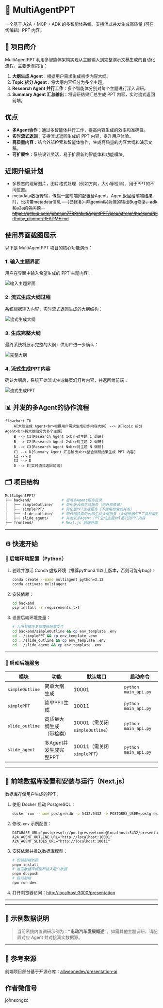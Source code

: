 # 🚀 MultiAgentPPT

一个基于 A2A + MCP + ADK 的多智能体系统，支持流式并发生成高质量 (可在线编辑）PPT 内容。

## 🧠 项目简介

MultiAgentPPT 利用多智能体架构实现从主题输入到完整演示文稿生成的自动化流程，主要步骤包括：

1. **大纲生成 Agent**：根据用户需求生成初步内容大纲。
2. **Topic 拆分 Agent**：将大纲内容细分为多个主题。
3. **Research Agent 并行工作**：多个智能体分别对每个主题进行深入调研。
4. **Summary Agent 汇总输出**：将调研结果汇总生成 PPT 内容，实时流式返回前端。

## 优点
- **多Agent协作**：通过多智能体并行工作，提高内容生成的效率和准确性。
- **实时流式返回**：支持流式返回生成的 PPT 内容，提升用户体验。
- **高质量内容**：结合外部检索和智能体协作，生成高质量的内容大纲和演示文稿。
- **可扩展性**：系统设计灵活，易于扩展新的智能体和功能模块。

## 近期升级计划
- 多模态的理解图片，图片格式处理（例如方向，大小等检测），用于PPT的不同位置。
- metadata数据传输，传输一些前端的配置给Agent，Agent返回给前端结果时，也携带metadata信息
~~- （已修复）除gemini以为流的输出Bug修复，adk和a2a的包问题：https://github.com/johnson7788/MultiAgentPPT/blob/stream/backend/birthday_planner/README.md~~

## 使用界面截图展示

以下是 MultiAgentPPT 项目的核心功能演示：

### 1. 输入主题界面

用户在界面中输入希望生成的 PPT 主题内容：

![输入主题界面](docs/1测试界面输入主题.png)

### 2. 流式生成大纲过程

系统根据输入内容，实时流式返回生成的大纲结构：

![流式生成大纲](docs/2流式生成大纲.png)

### 3. 生成完整大纲

最终系统将展示完整的大纲，供用户进一步确认：

![完整大纲](docs/3完整大纲.png)

### 4. 流式生成PPT内容

确认大纲后，系统开始流式生成每页幻灯片内容，并返回给前端：

![流式生成PPT](docs/4流式生成PPT.png)


## 📊 并发的多Agent的协作流程
```mermaid
flowchart TD
    A[大纲生成 Agent<br>根据用户需求生成初步内容大纲] --> B[Topic 拆分 Agent<br>将大纲细分为多个主题]
    B --> C1[Research Agent 1<br>对主题 1 调研]
    B --> C2[Research Agent 2<br>对主题 2 调研]
    B --> C3[Research Agent N<br>对主题 N 调研]
    C1 --> D[Summary Agent 汇总输出<br>整合调研结果生成 PPT 内容]
    C2 --> D
    C3 --> D
    D --> E[实时流式返回前端]
```


## 🗂️ 项目结构

```bash
MultiAgentPPT/
├── backend/              # 后端多Agent服务目录
│   ├── simpleOutline/    # 简化版大纲生成服务（无外部依赖）
│   ├── simplePPT/        # 简化版PPT生成服务（不使用检索或并发）
│   ├── slide_outline/    # 带外部检索的大纲生成大纲服务（大纲根据MCP工具检索后更精准）
│   ├── slide_agent/      # 并发式多Agent PPT生成主要xml格式的PPT内容
├── frontend/             # Next.js 前端界面
```

---

## ⚙️ 快速开始

### 🐍 后端环境配置（Python）

1. 创建并激活 Conda 虚拟环境（推荐python3.11以上版本，否则可能有bug）：

   ```bash
   conda create --name multiagent python=3.12
   conda activate multiagent
   ```

2. 安装依赖：

   ```bash
   cd backend
   pip install -r requirements.txt
   ```

3. 设置后端环境变量：

   ```bash
   # 为所有模块复制模板配置文件
   cd backend/simpleOutline && cp env_template .env
   cd ../simplePPT && cp env_template .env
   cd ../slide_outline && cp env_template .env
   cd ../slide_agent && cp env_template .env
   ```

---

### 🧪 启动后端服务

| 模块              | 功能              | 默认端口                       | 启动命令                 |
| --------------- | --------------- | -------------------------- | -------------------- |
| `simpleOutline` | 简单大纲生成          | 10001                      | `python main_api.py` |
| `simplePPT`     | 简单PPT生成         | 10011                      | `python main_api.py` |
| `slide_outline` | 高质量大纲生成（带检索）    | 10001（需关闭 `simpleOutline`） | `python main_api.py` |
| `slide_agent`   | 多Agent并发生成完整PPT | 10011（需关闭 `simplePPT`）     | `python main_api.py` |

---

## 🧱 前端数据库设置和安装与运行（Next.js）

数据库存储用户生成的PPT：


1. 使用 Docker 启动 PostgreSQL：

   ```bash
   docker run --name postgresdb -p 5432:5432 -e POSTGRES_USER=postgres -e POSTGRES_PASSWORD=welcome -d postgres
   ```

2. 修改`.env` 示例配置：

   ```env
   DATABASE_URL="postgresql://postgres:welcome@localhost:5432/presentation_ai"
   A2A_AGENT_OUTLINE_URL="http://localhost:10001"
   A2A_AGENT_SLIDES_URL="http://localhost:10011"
   ```

3. 安装依赖并推送数据库模型：

   ```bash
   # 安装前端依赖
   pnpm install
   # 推送数据库模型和插入用户数据
   pnpm db:push
   # 启动前端
   npm run dev
   ```

4. 打开浏览器访问：[http://localhost:3000/presentation](http://localhost:3000/presentation)

---


---

## 🧪 示例数据说明

> 当前系统内置调研示例为：**“电动汽车发展概述”**。如需其他主题调研，请配置对应 Agent 并对接真实数据源。

---


## 📎 参考来源

前端项目部分基于开源仓库：[allweonedev/presentation-ai](https://github.com/allweonedev/presentation-ai)

## 作者微信号
johnsongzc
